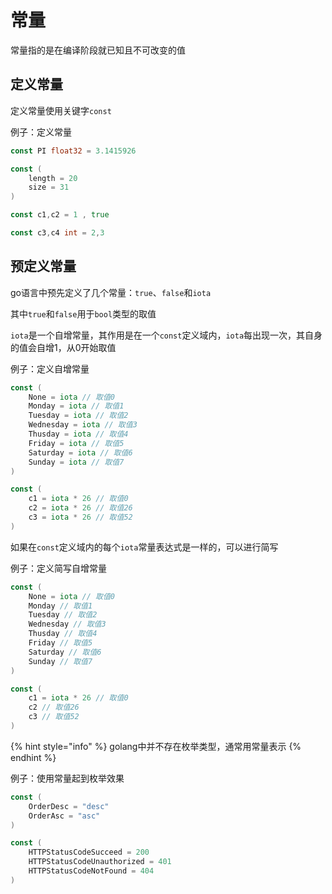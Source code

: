 # 常量

常量指的是在编译阶段就已知且不可改变的值

## 定义常量

定义常量使用关键字`const`

例子：定义常量

```go
const PI float32 = 3.1415926

const (
    length = 20
    size = 31
)

const c1,c2 = 1 , true

const c3,c4 int = 2,3
```

## 预定义常量

go语言中预先定义了几个常量：`true`、`false`和`iota`

其中`true`和`false`用于`bool`类型的取值

`iota`是一个自增常量，其作用是在一个`const`定义域内，`iota`每出现一次，其自身的值会自增1，从0开始取值

例子：定义自增常量

```go
const (
    None = iota // 取值0
    Monday = iota // 取值1
    Tuesday = iota // 取值2
    Wednesday = iota // 取值3
    Thusday = iota // 取值4
    Friday = iota // 取值5
    Saturday = iota // 取值6
    Sunday = iota // 取值7
)

const (
    c1 = iota * 26 // 取值0
    c2 = iota * 26 // 取值26
    c3 = iota * 26 // 取值52
)
```

如果在`const`定义域内的每个`iota`常量表达式是一样的，可以进行简写

例子：定义简写自增常量

```go
const (
    None = iota // 取值0
    Monday // 取值1
    Tuesday // 取值2
    Wednesday // 取值3
    Thusday // 取值4
    Friday // 取值5
    Saturday // 取值6
    Sunday // 取值7
)

const (
    c1 = iota * 26 // 取值0
    c2 // 取值26
    c3 // 取值52
)
```

{% hint style="info" %}
golang中并不存在枚举类型，通常用常量表示
{% endhint %}

例子：使用常量起到枚举效果

```go
const (
    OrderDesc = "desc"
    OrderAsc = "asc"
)

const (
    HTTPStatusCodeSucceed = 200
    HTTPStatusCodeUnauthorized = 401
    HTTPStatusCodeNotFound = 404
)
```

